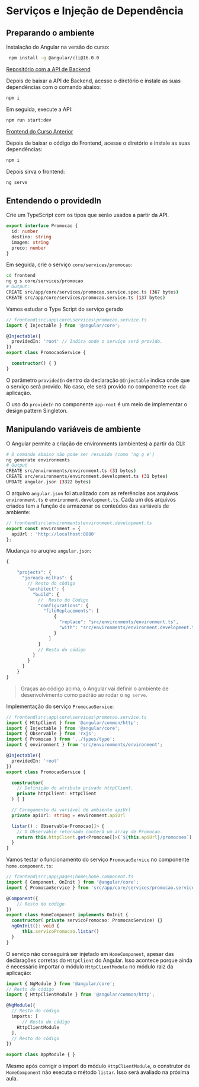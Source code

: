 # Serviços e Injeção de Dependência
## Preparando o ambiente

Instalação do Angular na versão do curso:
```bash
 npm install -g @angular/cli@16.0.0
 ```
 
[Repositório com a API de Backend](https://github.com/alura-cursos/jornada-milhas-api.git)

Depois de baixar a API de Backend, acesse o diretório e instale as suas dependências com o comando abaixo:
 ```bash
npm i
 ```

Em seguida, execute a API:
 ```bash
 npm run start:dev	
 ```

 [Frontend do Curso Anterior](https://github.com/alura-cursos/jornada/archive/1a1a3c686d3f2b708b5964b91fc455a418fffd67.zip)
 
 Depois de baixar o código do Frontend, acesse o diretório e instale as suas dependências:
 ```bash
npm i
 ```

Depois sirva o frontend:
 ```bash
 ng serve
 ```

## Entendendo o providedIn
Crie um TypeScript com os tipos que serão usados a partir da API.
```TypeScript
export interface Promocao {
  id: number
  destino: string
  imagem: string
  preco: number
}
```

Em seguida, crie o serviço `core/services/promocao`:
```bash
cd frontend
ng g s core/services/promocao
# Output:
CREATE src/app/core/services/promocao.service.spec.ts (367 bytes)
CREATE src/app/core/services/promocao.service.ts (137 bytes)
```

Vamos estudar o Type Script do serviço gerado
```TypeScript
// frontend\src\app\core\services\promocao.service.ts
import { Injectable } from '@angular/core';

@Injectable({
  providedIn: 'root' // Indica onde o serviço será provido.
})
export class PromocaoService {

  constructor() { }
}
```

O parâmetro `providedIn` dentro da declaração `@Injectable` indica onde que o serviço será provido. No caso, ele será provido no componente `root` da aplicação.

O uso do `provideIn` no componente `app-root` é um meio de implementar o design pattern Singleton.

## Manipulando variáveis de ambiente
O Angular permite a criação de environments (ambientes) a partir da CLI:
```bash
# O comando abaixo não pode ser resumido (como 'ng g e')
ng generate environments
# Output
CREATE src/environments/environment.ts (31 bytes)
CREATE src/environments/environment.development.ts (31 bytes)
UPDATE angular.json (3322 bytes)
```

O arquivo `angular.json` foi atualizado com as referências aos arquivos `environment.ts` e `environment.development.ts`. Cada um dos arquivos criados tem a função de armazenar os conteúdos das variáveis de ambiente:
```TypeScript
// frontend\src\environments\environment.development.ts
export const environment = {
  apiUrl : 'http://localhost:8080'
};
```

Mudança no aruqivo `angular.json`:
```TypeScript
{

    "projects": {
      "jornada-milhas": {
        // Resto do código
        "architect": {
          "build": {
            //  Resto do Código
            "configurations": {
              "fileReplacements": [
                  {
                    "replace": "src/environments/environment.ts",
                    "with": "src/environments/environment.development.ts"
                  }
                ]
            }
            // Resto do código
          }
        }
      }
    }
}
```
> Graças ao código acima, o Angular vai definir o ambiente de desenvolvimento como padrão ao rodar o `ng serve`.

Implementação do serviço `PromocaoService`:
```TypeScript
// frontend\src\app\core\services\promocao.service.ts
import { HttpClient } from '@angular/common/http';
import { Injectable } from '@angular/core';
import { Observable } from 'rxjs';
import { Promocao } from '../types/type';
import { environment } from 'src/environments/environment';

@Injectable({
  providedIn: 'root'
})
export class PromocaoService {

  constructor(
    // Definição do atributo privado httpClient.
    private httpClient: HttpClient 
  ) { }

  // Caregamento da variável de ambiente apiUrl
  private apiUrl: string = environment.apiUrl

  listar() : Observable<Promocao[]> { 
    // O Observable retornado conterá um array de Promocao.
    return this.httpClient.get<Promocao[]>(`${this.apiUrl}/promocoes`)
  }
}
```

Vamos testar o funcionamento do serviço `PromocaoService` no componente `home.component.ts`:
```TypeScript
// frontend\src\app\pages\home\home.component.ts
import { Component, OnInit } from '@angular/core';
import { PromocaoService } from 'src/app/core/services/promocao.service';

@Component({
    // Resto do código
})
export class HomeComponent implements OnInit {
  constructor( private servicoPromocao: PromocaoService) {}
  ngOnInit(): void {
      this.servicoPromocao.listar()
  }
}
```

O serviço não conseguirá ser injetado em `HomeComponent`, apesar das declarações corretas do `HttpClient` do Angular. Isso acontece porque ainda é necessário importar o módulo `HttpClientModule` no módulo raiz da aplicação:

```TypeScript
import { NgModule } from '@angular/core';
// Resto do código
import { HttpClientModule } from '@angular/common/http';

@NgModule({
  // Resto do código
  imports: [
      // Resto do código
    HttpClientModule
  ],
  // Resto do código
})

export class AppModule { }
```

Mesmo após corrigir o import do módulo `HttpClientModule`, o construtor de `HomeComponent` não executa o método `listar`. Isso será avaliado na próxima aula.
